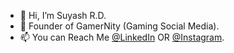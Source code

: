 - 👋 Hi, I’m Suyash R.D.
- 👑 Founder of GamerNity (Gaming Social Media).
- 📫 You can Reach Me [@LinkedIn](https://in.linkedin.com/in/emperor-suyash) OR [@Instagram](https://instagram.com/emperor_suyash).

<!---
emperor-suyash/emperor-suyash is a ✨ special ✨ repository because its `README.md` (this file) appears on your GitHub profile.
You can click the Preview link to take a look at your changes.
--->
